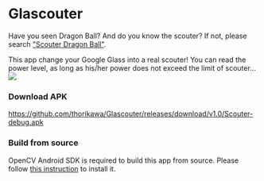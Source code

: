 Glascouter
==========

Have you seen Dragon Ball? And do you know the scouter? If not, please search ["Scouter Dragon Ball"](https://www.google.com/search?q=scouter+dragon+ball&source=lnms&tbm=isch).

This app change your Google Glass into a real scouter! You can read the power level, as long as his/her power does not exceed the limit of scouter...
<img src="http://thorikawa.github.io/Glascouter/img/glass_screenshot.png" />

### Download APK
https://github.com/thorikawa/Glascouter/releases/download/v1.0/Scouter-debug.apk

### Build from source
OpenCV Android SDK is required to build this app from source. Please follow [this instruction](http://docs.opencv.org/doc/tutorials/introduction/android_binary_package/O4A_SDK.html) to install it.

